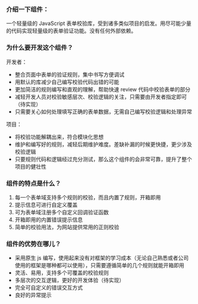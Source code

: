 ### 介绍一下组件：

一个轻量级的 JavaScript 表单校验库，受到诸多类似项目的启发。用尽可能少量的代码实现轻量级的表单验证功能。没有任何外部依赖。

### 为什么要开发这个组件？

开发者：
* 整合页面中表单的验证规则，集中书写方便调试
* 用默认的库减少自己编写校验代码出错的可能
* 更加简洁的规则编写和直观的理解，帮助快速 review 代码中校验表单的部分
* 减轻开发人员对校验敏感层次、校验逻辑的关注，只需要由开发者指定即可（待实现）
* 只需要关心如何处理填写正确的表单数据，无需自己编写校验逻辑和处理异常

项目：
* 将校验功能解耦出来，符合模块化思想
* 维护和编写好的规则，减轻后期维护难度。差缺补漏的时候更快捷，更少涉及校验逻辑
* 只要规则代码和逻辑经过充分测试，那么这个组件的会非常可靠，提升了整个项目的健壮性



### 组件的特点是什么？

1. 每一个表单域支持多个规则的校验，而且内置了规则，开箱即用
2. 提示信息可进行自定义覆盖
3. 可为表单域注册多个自定义回调验证函数
4. 开箱即用的内置错误提示信息
5. 简单的校验用法，为网站提供常用的正则校验

### 组件的优势在哪儿？

* 采用原生 js 编写，使用起来没有对框架的学习成本（无论自己熟悉或者公司使用的框架是哪种都可以使用），只需要遵循简单的几个规则就能开箱即用
* 灵活、易用，支持多个可覆盖的校验规则
* 多层次的交互逻辑，更好的开发体验（待实现）
* 完全可自定义的错误交互方式
* 良好的异常提示